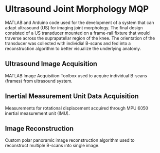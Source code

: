 # Ultrasound Joint Morphology MQP
MATLAB and Arduino code used for the development of a system that can adapt ultrasound (US) for imaging joint morphology. The final design consisted of a US transducer mounted on a frame-rail fixture that would traverse across the suprapatellar region of the knee. The orientation of the transducer was collected with individial B-scans and fed into a reconstruction algorithm to better visualize the underlying anatomy.

## Ultrasound Image Acquisition
MATLAB Image Acquisition Toolbox used to acquire individual B-scans (frames) from ultrasound system.

## Inertial Measurement Unit Data Acquisition
Measurements for rotational displacement acquired through MPU 6050 inertial measurement unit (IMU).

## Image Reconstruction
Custom polar panoramic image reconstruction algorithm used to reconstruct multiple B-scans into single image.
